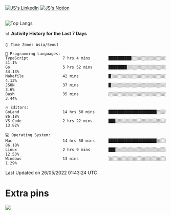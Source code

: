 
[![JS's LinkedIn](https://img.shields.io/badge/LinkedIn-blue?style=for-the-badge&logo=linkedin)](https://www.linkedin.com/in/jaeseung-lee-5a2a32139/) 
[![JS's Notion](https://img.shields.io/badge/Notion-black?style=for-the-badge&logo=notion)](https://bit.ly/ljswiki1) <br><br>
<!-- ![JS's GitHub stats](https://github-readme-stats-lemon-five.vercel.app/api?username=tkxkd0159&hide=contribs,prs,stars,issues&show_icons=true&theme=react&include_all_commits=true)   -->
![Top Langs](https://github-readme-stats-lemon-five.vercel.app/api/top-langs/?username=tkxkd0159&layout=compact&hide=jupyter%20notebook,scss,html,css&langs_count=10)  


<!--START_SECTION:waka-->
📊 **Activity History for the Last 7 Days** 

```text
⌚︎ Time Zone: Asia/Seoul

💬 Programming Languages: 
TypeScript               7 hrs 4 mins        ██████████░░░░░░░░░░░░░░░   41.1% 
Go                       5 hrs 52 mins       ████████░░░░░░░░░░░░░░░░░   34.13% 
Makefile                 42 mins             █░░░░░░░░░░░░░░░░░░░░░░░░   4.13% 
JSON                     37 mins             █░░░░░░░░░░░░░░░░░░░░░░░░   3.6% 
Bash                     35 mins             ░░░░░░░░░░░░░░░░░░░░░░░░░   3.44%

🔥 Editors: 
GoLand                   14 hrs 50 mins      █████████████████████░░░░   86.18% 
VS Code                  2 hrs 22 mins       ███░░░░░░░░░░░░░░░░░░░░░░   13.82%

💻 Operating System: 
Mac                      14 hrs 50 mins      █████████████████████░░░░   86.18% 
Linux                    2 hrs 9 mins        ███░░░░░░░░░░░░░░░░░░░░░░   12.53% 
Windows                  13 mins             ░░░░░░░░░░░░░░░░░░░░░░░░░   1.29%

```


 Last Updated on 26/05/2022 01:43:24 UTC
<!--END_SECTION:waka-->

# Extra pins
<!-- <a href="https://github.com/tkxkd0159/go-chain">
  <img align="center" src="https://github-readme-stats-lemon-five.vercel.app/api/pin/?username=tkxkd0159&repo=go-chain&theme=react" />
</a> -->
<a href="https://github.com/tkxkd0159/dsalgo">
  <img align="center" src="https://github-readme-stats-lemon-five.vercel.app/api/pin/?username=tkxkd0159&repo=dsalgo&theme=react" />
</a>

<!---
- 🔭 I’m currently working on ...
- 🌱 I’m currently learning blockchain and distributed network
- 👯 I’m looking to collaborate on ...
- 🤔 I’m looking for help with ...
- 💬 Ask me about ...
- 📫 How to reach me: ...
- 😄 Pronouns: ...
- ⚡ Fun fact: ...
-->
